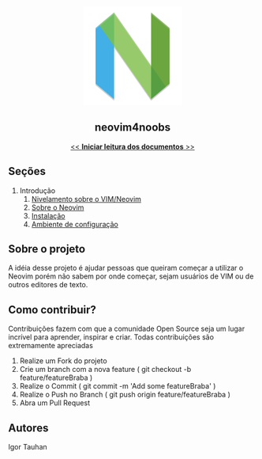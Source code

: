 <p align="center">
    <img src="./images/nvim-icon.png" height="200" width="200">
</p>

<p align="center">
    <h2 align="center">neovim4noobs</h2>
</p>

<p align="center">
    <a href="docs/01-introducao/nivelamento.md"><< <strong>Iniciar leitura dos documentos</strong> >></a>
</p>

## Seções

1. Introdução
    1. [Nivelamento sobre o VIM/Neovim](docs/01-introducao/nivelamento.md)
    2. [Sobre o Neovim](docs/01-introducao/sobre-o-neovim.md)
    3. [Instalação](docs/01-introducao/instalacao.md)
    4. [Ambiente de configuração](docs/01-introducao/ambiente-de-configuracao.md)

## Sobre o projeto

A idéia desse projeto é ajudar pessoas que queiram começar a utilizar o Neovim porém não sabem por onde começar, sejam usuários de VIM ou de outros editores de texto.

## Como contribuir?

Contribuições fazem com que a comunidade Open Source seja um lugar incrível para aprender, inspirar e criar. Todas contribuições são extremamente apreciadas

1. Realize um Fork do projeto
2. Crie um branch com a nova feature ( git checkout -b feature/featureBraba )
3. Realize o Commit ( git commit -m 'Add some featureBraba' )
4. Realize o Push no Branch ( git push origin feature/featureBraba )
5. Abra um Pull Request

## Autores

Igor Tauhan
